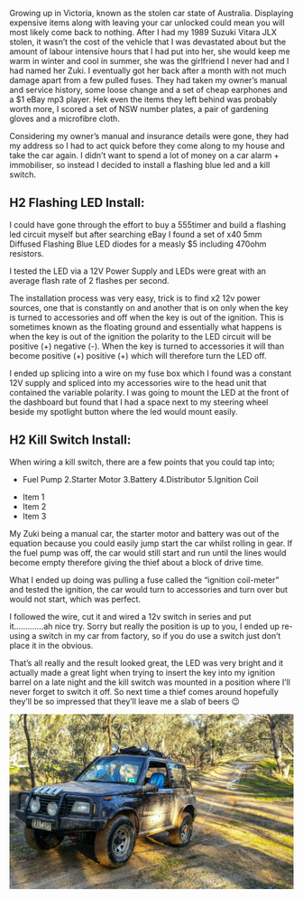 Growing up in Victoria, known as the stolen car state of Australia. Displaying expensive items along with leaving your car unlocked could mean you will most likely come back to nothing. After I had my 1989 Suzuki Vitara JLX stolen, it wasn’t the cost of the vehicle that I was devastated about but the amount of labour intensive hours that I had put into her, she would keep me warm in winter and cool in summer, she was the girlfriend I never had and I had named her Zuki. I eventually got her back after a month with not much damage apart from a few pulled fuses. They had taken my owner’s manual and service history, some loose change and a set of cheap earphones and a $1 eBay mp3 player. Hek even the items they left behind was probably worth more, I scored a set of NSW number plates, a pair of gardening gloves and a microfibre cloth.

Considering my owner’s manual and insurance details were gone, they had my address so I had to act quick before they come along to my house and take the car again. I didn’t want to spend a lot of money on a car alarm + immobiliser, so instead I decided to install a flashing blue led and a kill switch. 

## H2 Flashing LED Install:

I could have gone through the effort to buy a 555timer and build a flashing led circuit myself but after searching eBay I found a set of x40 5mm Diffused Flashing Blue LED diodes for a measly $5 including 470ohm resistors. 

I tested the LED via a 12V Power Supply and LEDs were great with an average flash rate of 2 flashes per second. 

The installation process was very easy, trick is to find x2 12v power sources, one that is constantly on and another that is on only when the key is turned to accessories and off when the key is out of the ignition. This is sometimes known as the floating ground and essentially what happens is when the key is out of the ignition the polarity to the LED circuit will be positive (+) negative (-). When the key is turned to accessories it will than become positive (+) positive (+) which will therefore turn the LED off. 

I ended up splicing into a wire on my fuse box which I found was a constant 12V supply and spliced into my accessories wire to the head unit that contained the variable polarity. I was going to mount the LED at the front of the dashboard but found that I had a space next to my steering wheel beside my spotlight button where the led would mount easily. 

## H2 Kill Switch Install:

When wiring a kill switch, there are a few points that you could tap into; 

- Fuel Pump 
2.Starter Motor
3.Battery 
4.Distributor 
5.Ignition Coil 

* Item 1
* Item 2
* Item 3

My Zuki being a manual car, the starter motor and battery was out of the equation because you could easily jump start the car whilst rolling in gear. If the fuel pump was off, the car would still start and run until the lines would become empty therefore giving the thief about a block of drive time.

What I ended up doing was pulling a fuse called the “ignition coil-meter” and tested the ignition, the car would turn to accessories and turn over but would not start, which was perfect. 

I followed the wire, cut it and wired a 12v switch in series and put it………….ah nice try. Sorry but really the position is up to you, I ended up re-using a switch in my car from factory, so if you do use a switch just don’t place it in the obvious.  

That’s all really and the result looked great, the LED was very bright and it actually made a great light when trying to insert the key into my ignition barrel on a late night and the kill switch was mounted in a position where I’ll never forget to switch it off. So next time a thief comes around hopefully they’ll be so impressed that they’ll leave me a slab of beers 😉  

![1989 Suzuki Vitara](https://raw.githubusercontent.com/pkaddis/pkaddis.github.io/master/images/1989suzuki.jpg "1989 Suzuki Vitara")
